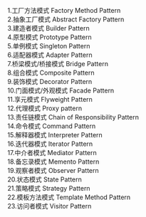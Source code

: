 1.工厂方法模式	Factory Method Pattern  
2.抽象工厂模式	Abstract Factory Pattern  
3.建造者模式	Builder Pattern  
4.原型模式	Prototype Pattern  
5.单例模式	Singleton Pattern  
6.适配器模式	Adapter Pattern  
7.桥梁模式/桥接模式	Bridge Pattern  
8.组合模式	Composite Pattern  
9.装饰模式	Decorator Pattern  
10.门面模式/外观模式	Facade Pattern  
11.享元模式	Flyweight Pattern  
12.代理模式	Proxy pattern  
13.责任链模式	Chain of Responsibility Pattern  
14.命令模式	Command Pattern  
15.解释器模式	Interpreter Pattern  
16.迭代器模式	Iterator Pattern  
17.中介者模式	Mediator Pattern  
18.备忘录模式	Memento Pattern  
19.观察者模式	Observer Pattern  
20.状态模式	State Pattern  
21.策略模式	Strategy Pattern  
22.模板方法模式	Template Method Pattern  
23.访问者模式	Visitor Pattern  